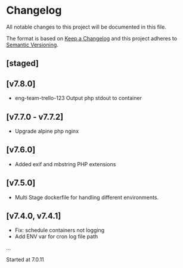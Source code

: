# Changelog

All notable changes to this project will be documented in this file.

The format is based on [Keep a Changelog](http://keepachangelog.com/en/1.0.0/)
and this project adheres to [Semantic Versioning](http://semver.org/spec/v2.0.0.html).

## [staged]

## [v7.8.0]

- eng-team-trello-123 Output php stdout to container

## [v7.7.0 - v7.7.2]

- Upgrade alpine php nginx

## [v7.6.0]

- Added exif and mbstring PHP extensions

## [v7.5.0]

- Multi Stage dockerfile for handling different environments.

## [v7.4.0, v7.4.1]

- Fix: schedule containers not logging
- Add ENV var for cron log file path

...

Started at 7.0.11